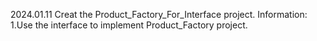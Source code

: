 2024.01.11	Creat the Product_Factory_For_Interface project.
			Information:
				1.Use the interface to implement Product_Factory project.